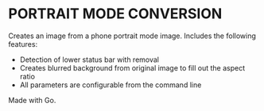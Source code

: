 # PORTRAIT MODE CONVERSION

Creates an image from a phone portrait mode image. Includes the following features:

* Detection of lower status bar with removal
* Creates blurred background from original image to fill out the aspect ratio
* All parameters are configurable from the command line

Made with Go.

